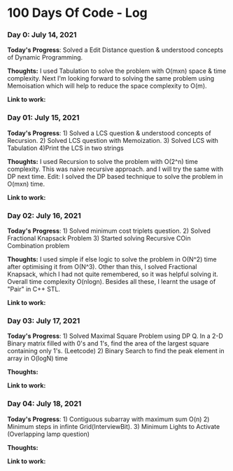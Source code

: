 # 100 Days Of Code - Log

### Day 0: July 14, 2021

**Today's Progress**: Solved a Edit Distance question & understood concepts of Dynamic Programming.

**Thoughts:** I used Tabulation to solve the problem with O(mxn) space & time complexity. Next I'm looking forward to solving the same problem using Memoisation which will help to reduce the space complexity to O(m).

**Link to work:** []()

### Day 01: July 15, 2021

**Today's Progress**: 1) Solved a LCS question & understood concepts of Recursion.
2) Solved LCS question with Memoization.
3) Solved LCS with Tabulation
4)Print the LCS in two strings

**Thoughts:** I used Recursion to solve the problem with O(2^n) time complexity. This was  naive recursive approach. and I will try the same with DP next time.
Edit: I solved the DP based technique to solve the problem in O(mxn) time.

**Link to work:** []()

### Day 02: July 16, 2021

**Today's Progress**: 1) Solved minimum cost triplets question.
2) Solved Fractional Knapsack Problem
3) Started solving Recursive COin Combination problem

**Thoughts:** I used simple if else logic to solve the problem in O(N^2) time after optimising it from O(N^3). Other than this, I solved Fractional Knapsack, which I had not quite remembered, so it was helpful solving it. Overall time complexity O(nlogn). Besides all these, I learnt the usage of "Pair" in C++ STL.

**Link to work:** []()

### Day 03: July 17, 2021

**Today's Progress**: 1) Solved Maximal Square Problem using DP
Q. In a 2-D Binary matrix filled with 0's and 1's, find the area of the largest square containing only 1's. (Leetcode)
2) Binary Search to find the peak element in array in O(logN) time

**Thoughts:** 

**Link to work:** []()

### Day 04: July 18, 2021

**Today's Progress**: 1) Contiguous subarray with maximum sum O(n)
2) Minimum steps in infinte Grid(InterviewBit).
3) Minimum Lights to Activate (Overlapping lamp question)

**Thoughts:** 

**Link to work:** []()